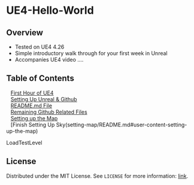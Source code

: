 # UE4-Hello-World

<!-- OVERVIEW -->
## Overview
* Tested on UE4 4.26
* Simple introductory walk through for your first week in Unreal
* Accompanies UE4 video ....

<!-- TOC -->
## Table of Contents
<kbd></kbd> &nbsp;&nbsp; [First Hour of UE4](first-hour/README.md#user-content-first-hour-in-ue4) <br>
<kbd></kbd> &nbsp;&nbsp; [Setting Up Unreal & Github](setting-up/README.md#user-content-setting-up-unreal--github)<br>
<kbd></kbd> &nbsp;&nbsp; [README.md File](readme/README.md#user-content-readmemd-file)<br>
<kbd></kbd> &nbsp;&nbsp; [Remaining Github Related Files](ignore-license/README.md#user-content-remaining-github-related-files)<br>
<kbd></kbd> &nbsp;&nbsp; [Setting up the Map](setting-map/README.md#user-content-setting-up-the-map)<br>
<kbd></kbd> &nbsp;&nbsp; [Finish Setting Up Sky(setting-map/README.md#user-content-setting-up-the-map)<br>


LoadTestLevel

<!-- LICENSE -->
## License

Distributed under the MIT License. See `LICENSE` for more information: [link](LICENSE).
